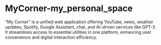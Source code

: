 # MyCorner-my_personal_space
"My Corner" is a unified web application offering YouTube, news, weather updates, Spotify, Google Assistant, chat, and AI-driven services like GPT-3. It streamlines access to essential utilities in one platform, enhancing user convenience and digital interaction efficiency.
